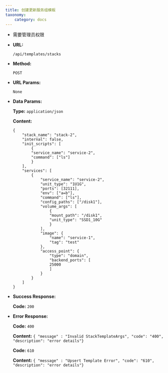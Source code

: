 ```yaml
---
title: 创建更新服务组模板
taxonomy:
    category: docs
---
```


- 需要管理员权限

* **URL:**

    `/api/templates/stacks`

* **Method:**

    `POST`

* **URL Params:**

    `None`

* **Data Params:**

	**Type:** `application/json`
	
	**Content:**

    ```
	{
		"stack_name": "stack-2",
		"internal": false,
		"init_scripts": [
			{
			"service_name": "service-2",
			"command": ["ls"]
			}
		],
		"services": [
			{
				"service_name": "service-2",
				"unit_type": "1U1G",
				"ports": [32111],
				"env": ["a=b"],
				"command": ["ls"],
				"config_paths": ["/disk1"],
				"volume_args": [
					{
					"mount_path": "/disk1",
					"unit_type": "SSD1_10G"
					}
				],
				"image": {
					"name": "service-1",
					"tag": "test"
				},
				"access_point": {
					"type": "domain",
					"backend_ports": [
					25000
					]
				}
			}
		]
	}
	```	

* **Success Response:**

	**Code:** `200`

* **Error Response:**

	**Code:** `400`
  	
  	**Content:** `{ "message" : "Invalid StackTemplateArgs", "code": "400", "description": "error details"}`

	**Code:** `610`
  	
  	**Content:** `{ "message" : "Upsert Template Error", "code": "610", "description": "error details"}`
